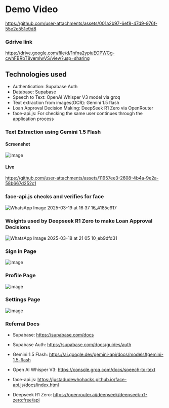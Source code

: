 # Demo Video

https://github.com/user-attachments/assets/001a2b97-6ef8-47d9-976f-55e2e551e9d8

### Gdrive link

https://drive.google.com/file/d/1nfna2ypiuEOPWCg-cwhFBRbT8vemIwVS/view?usp=sharing

## Technologies used
- Authentication: Supabase Auth
- Database: Supabase
- Speech to Text: OpenAI Whisper V3 model via groq
- Text extraction from images(OCR): Gemini 1.5 flash
- Loan Approval Decision Making: DeepSeek R1 Zero via OpenRouter
- face-api.js: For checking the same user continues through the application process

### Text Extraction using Gemini 1.5 Flash

#### Screenshot
![image](https://github.com/user-attachments/assets/71d94649-71a4-406b-bb49-5423ae081c26)

#### Live
https://github.com/user-attachments/assets/11957ee3-2608-4b4a-9e2a-58b667d252c1

### face-api.js checks and verifies for face

![WhatsApp Image 2025-03-19 at 16 37 16_4185c917](https://github.com/user-attachments/assets/7ed2c793-21ed-4d7b-a07d-9596b7a60329)

### Weights used by Deepseek R1 Zero to make Loan Approval Decisions

![WhatsApp Image 2025-03-18 at 21 05 10_eb9dfd31](https://github.com/user-attachments/assets/b8926436-b744-4c34-979d-616a469e516c)

### Sign in Page

![image](https://github.com/user-attachments/assets/d369a6e0-564f-446b-b0de-8189a242ea59)

### Profile Page

![image](https://github.com/user-attachments/assets/4270923d-eaa7-4d49-a4c9-3a2be536832c)

### Settings Page

![image](https://github.com/user-attachments/assets/793a3da3-13b7-4f52-bbcb-ab764751c6c7)

### Referral Docs

- Supabase:
https://supabase.com/docs

- Supabase Auth:
https://supabase.com/docs/guides/auth

- Gemini 1.5 Flash:
https://ai.google.dev/gemini-api/docs/models#gemini-1.5-flash

- Open AI Whisper V3:
https://console.groq.com/docs/speech-to-text

- face-api.js:
https://justadudewhohacks.github.io/face-api.js/docs/index.html

- Deepseek R1 Zero: https://openrouter.ai/deepseek/deepseek-r1-zero:free/api


